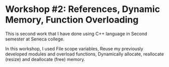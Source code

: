 # Workshop #2: References, Dynamic Memory, Function Overloading

This is second work that I have done using C++ language in Second semester at Seneca college.

In this workshop, I used File scope variables, 
Reuse my previously developed modules and overload functions, Dynamically allocate, reallocate (resize) and deallocate (free) memory.
